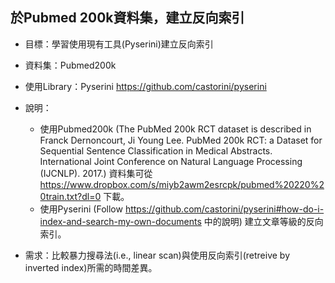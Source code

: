 ## 於Pubmed 200k資料集，建立反向索引

- 目標：學習使用現有工具(Pyserini)建立反向索引 
- 資料集：Pubmed200k
- 使用Library：Pyserini https://github.com/castorini/pyserini 
 
- 說明：
    - 使用Pubmed200k (The PubMed 200k RCT dataset is described in Franck Dernoncourt, Ji Young Lee. PubMed 200k RCT: a Dataset for Sequential Sentence Classification in Medical Abstracts. International Joint Conference on Natural Language Processing (IJCNLP). 2017.) 資料集可從 https://www.dropbox.com/s/miyb2awm2esrcpk/pubmed%20220%20train.txt?dl=0 下載。
    - 使用Pyserini (Follow https://github.com/castorini/pyserini#how-do-i-index-and-search-my-own-documents 中的說明) 建立文章等級的反向索引。
- 需求：比較暴力搜尋法(i.e., linear scan)與使用反向索引(retreive by inverted index)所需的時間差異。